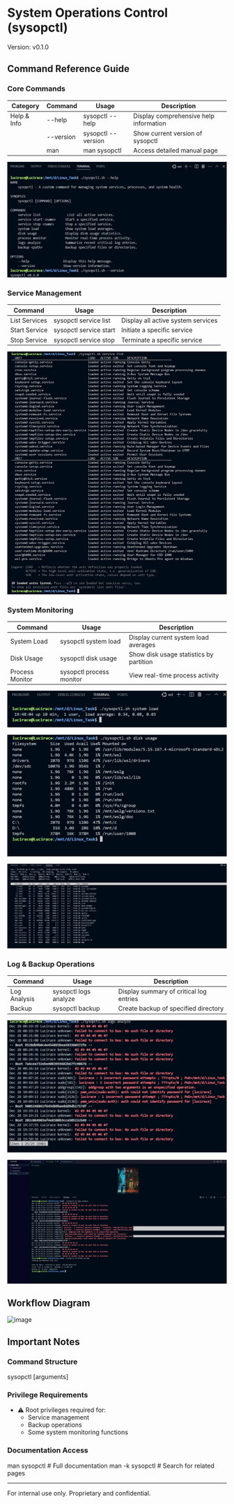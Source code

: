 
# System Operations Control (sysopctl)
Version: v0.1.0

## Command Reference Guide

### Core Commands

| Category | Command | Usage | Description |
|----------|---------|-------|-------------|
| Help & Info | --help | sysopctl --help | Display comprehensive help information |
| | --version | sysopctl --version | Show current version of sysopctl |
| | man | man sysopctl | Access detailed manual page |

![alt text](<WhatsApp Image 2024-12-29 at 01.14.06_17374e50.jpg>)



### Service Management

| Command | Usage | Description |
|---------|-------|-------------|
| List Services | sysopctl service list | Display all active system services |
| Start Service | sysopctl service start <service-name> | Initiate a specific service |
| Stop Service | sysopctl service stop <service-name> | Terminate a specific service |

![alt text](<WhatsApp Image 2024-12-29 at 01.15.34_1adf79e6.jpg>)


### System Monitoring

| Command | Usage | Description |
|---------|-------|-------------|
| System Load | sysopctl system load | Display current system load averages |
| Disk Usage | sysopctl disk usage | Show disk usage statistics by partition |
| Process Monitor | sysopctl process monitor | View real-time process activity |

![alt text](<WhatsApp Image 2024-12-29 at 01.18.20_f0f2758f.jpg>)

![alt text](<WhatsApp Image 2024-12-29 at 01.18.39_451d1536.jpg>)

![Monitoring](<WhatsApp Image 2024-12-29 at 01.19.17_1ba3132e.jpg>)



### Log & Backup Operations

| Command | Usage | Description |
|---------|-------|-------------|
| Log Analysis | sysopctl logs analyze | Display summary of critical log entries |
| Backup | sysopctl backup <path> | Create backup of specified directory |

![alt text](<WhatsApp Image 2024-12-29 at 01.20.53_8203899a.jpg>)

![alt text](<WhatsApp Image 2024-12-29 at 01.22.23_af9d9e85.jpg>)

## Workflow Diagram

![image](https://github.com/user-attachments/assets/16cb93ee-3a12-4148-9333-58dcb4d38a4b)


## Important Notes

### Command Structure
sysopctl <category> <action> [arguments]


### Privilege Requirements
- ⚠ Root privileges required for:
  - Service management
  - Backup operations
  - Some system monitoring functions

### Documentation Access
man sysopctl    # Full documentation
man -k sysopctl # Search for related pages


---
For internal use only. Proprietary and confidential.
